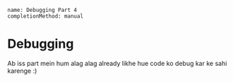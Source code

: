 ```ngMeta
name: Debugging Part 4
completionMethod: manual
```

# Debugging

Ab iss part mein hum alag alag already likhe hue code ko debug kar ke sahi karenge :)
